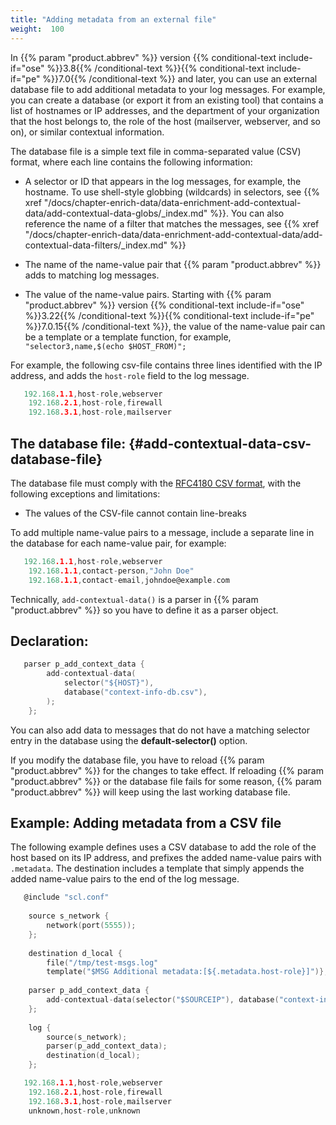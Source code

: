 ```yaml
---
title: "Adding metadata from an external file"
weight:  100
---
```

<!-- DISCLAIMER: This file is based on the syslog-ng Open Source Edition documentation https://github.com/balabit/syslog-ng-ose-guides/commit/2f4a52ee61d1ea9ad27cb4f3168b95408fddfdf2 and is used under the terms of The syslog-ng Open Source Edition Documentation License. The file has been modified by Axoflow. -->

In {{% param "product.abbrev" %}} version {{% conditional-text include-if="ose" %}}3.8{{% /conditional-text %}}{{% conditional-text include-if="pe" %}}7.0{{% /conditional-text %}} and later, you can use an external database file to add additional metadata to your log messages. For example, you can create a database (or export it from an existing tool) that contains a list of hostnames or IP addresses, and the department of your organization that the host belongs to, the role of the host (mailserver, webserver, and so on), or similar contextual information.

The database file is a simple text file in comma-separated value (CSV) format, where each line contains the following information:

  - A selector or ID that appears in the log messages, for example, the hostname. To use shell-style globbing (wildcards) in selectors, see {{% xref "/docs/chapter-enrich-data/data-enrichment-add-contextual-data/add-contextual-data-globs/_index.md" %}}. You can also reference the name of a filter that matches the messages, see {{% xref "/docs/chapter-enrich-data/data-enrichment-add-contextual-data/add-contextual-data-filters/_index.md" %}}

  - The name of the name-value pair that {{% param "product.abbrev" %}} adds to matching log messages.

  - The value of the name-value pairs. Starting with {{% param "product.abbrev" %}} version {{% conditional-text include-if="ose" %}}3.22{{% /conditional-text %}}{{% conditional-text include-if="pe" %}}7.0.15{{% /conditional-text %}}, the value of the name-value pair can be a template or a template function, for example, `"selector3,name,$(echo $HOST_FROM)";`

For example, the following csv-file contains three lines identified with the IP address, and adds the `host-role` field to the log message.

```c
   192.168.1.1,host-role,webserver
    192.168.2.1,host-role,firewall
    192.168.3.1,host-role,mailserver

```


## The database file: {#add-contextual-data-csv-database-file}

The database file must comply with the [RFC4180 CSV format](https://tools.ietf.org/html/rfc4180), with the following exceptions and limitations:

  - The values of the CSV-file cannot contain line-breaks

To add multiple name-value pairs to a message, include a separate line in the database for each name-value pair, for example:

```c
   192.168.1.1,host-role,webserver
    192.168.1.1,contact-person,"John Doe"
    192.168.1.1,contact-email,johndoe@example.com

```

Technically, `add-contextual-data()` is a parser in {{% param "product.abbrev" %}} so you have to define it as a parser object.



## Declaration:

```c
   parser p_add_context_data {
        add-contextual-data(
            selector("${HOST}"),
            database("context-info-db.csv"),
        );
    };

```


You can also add data to messages that do not have a matching selector entry in the database using the **default-selector()** option.

If you modify the database file, you have to reload {{% param "product.abbrev" %}} for the changes to take effect. If reloading {{% param "product.abbrev" %}} or the database file fails for some reason, {{% param "product.abbrev" %}} will keep using the last working database file.


## Example: Adding metadata from a CSV file

The following example defines uses a CSV database to add the role of the host based on its IP address, and prefixes the added name-value pairs with `.metadata`. The destination includes a template that simply appends the added name-value pairs to the end of the log message.

```c
   @include "scl.conf"
    
    source s_network {
        network(port(5555));
    };
    
    destination d_local {
        file("/tmp/test-msgs.log"
        template("$MSG Additional metadata:[${.metadata.host-role}]")};
    
    parser p_add_context_data {
        add-contextual-data(selector("$SOURCEIP"), database("context-info-db.csv"), default-selector("unknown"), prefix(".metadata."));
    };
    
    log {
        source(s_network);
        parser(p_add_context_data);
        destination(d_local);
    };

```

```c
   192.168.1.1,host-role,webserver
    192.168.2.1,host-role,firewall
    192.168.3.1,host-role,mailserver
    unknown,host-role,unknown

```


